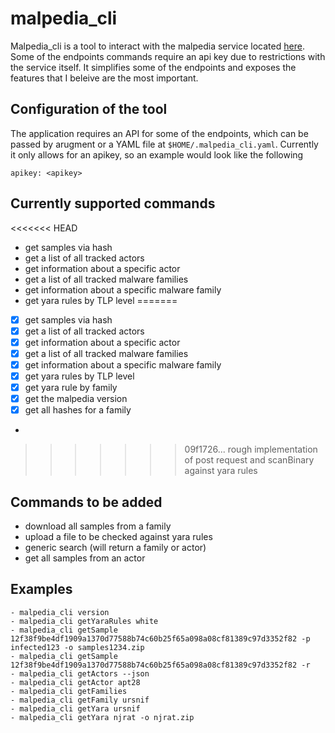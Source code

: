 # malpedia_cli

Malpedia_cli is a tool to interact with the malpedia service located [here](https://malpedia.caad.fkie.fraunhofer.de). Some of the endpoints commands require an api key due to restrictions with the service itself. It simplifies some of the endpoints and exposes the features that I beleive are the most important. 

## Configuration of the tool
The application requires an API for some of the endpoints, which can be passed by arugment or a YAML file at `$HOME/.malpedia_cli.yaml`. Currently it only allows for an apikey, so an example would look like the following 

```
apikey: <apikey>
```

## Currently supported commands
<<<<<<< HEAD
- get samples via hash 
- get a list of all tracked actors 
- get information about a specific actor 
- get a list of all tracked malware families 
- get information about a specific malware family 
- get yara rules by TLP level 
=======
- [X] get samples via hash 
- [X] get a list of all tracked actors 
- [X] get information about a specific actor 
- [X] get a list of all tracked malware families 
- [X] get information about a specific malware family 
- [X] get yara rules by TLP level 
- [X] get yara rule by family 
- [X] get the malpedia version
- [X] get all hashes for a family 
- 
>>>>>>> 09f1726... rough implementation of post request and scanBinary against yara rules

## Commands to be added 
- download all samples from a family 
- upload a file to be checked against yara rules 
- generic search (will return a family or actor)
- get all samples from an actor 

## Examples 
```
- malpedia_cli version
- malpedia_cli getYaraRules white
- malpedia_cli getSample 12f38f9be4df1909a1370d77588b74c60b25f65a098a08cf81389c97d3352f82 -p infected123 -o samples1234.zip
- malpedia_cli getSample 12f38f9be4df1909a1370d77588b74c60b25f65a098a08cf81389c97d3352f82 -r 
- malpedia_cli getActors --json
- malpedia_cli getActor apt28
- malpedia_cli getFamilies
- malpedia_cli getFamily ursnif
- malpedia_cli getYara ursnif 
- malpedia_cli getYara njrat -o njrat.zip
```